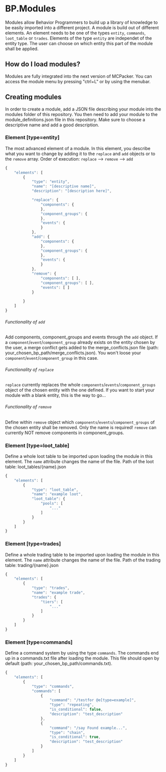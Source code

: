 # BP.Modules
Modules allow Behavior Programmers to build up a library of knowledge to be easily imported into a different project. A module is build out of different elements. An element needs to be one of the types ```entity```, ```commands```, ```loot_table``` or ```trades```. Elements of the type ```entity``` are independet of the entity type. The user can choose on which entity this part of the module shall be applied.

## How do I load modules?
Modules are fully integrated into the next version of MCPacker. You can access the module menu by pressing "ctrl+L" or by using the menubar.

## Creating modules
In order to create a module, add a JSON file describing your module into the modules folder of this repository. You then need to add your module to the module_definitions.json file in this repository. Make sure to choose a descriptive name and add a good description.

### Element [type=entity]
The most advanced element of a module. In this element, you describe what you want to change by adding it to the ```replace``` and ```add``` objects or to the ```remove``` array.
Order of execution: ```replace``` --> ```remove``` --> ```add```

```javascript
{
	"elements": [
		{
			"type": "entity",
			"name": "[descriptive name]",
			"description": "[description here]",

			"replace": {
				"components": {
				},
				"component_groups": {
				},
				"events": {
				}
			},
			"add": {
				"components": {
				},
				"component_groups": {
				},
				"events": {
				}
			},
			"remove": {
				"components": [ ],
				"component_groups": [ ],
				"events": [ ]
			}
			
		}
	]
}
```

###### Functionality of ```add```
Add components, component_groups and events through the ```add``` object. If a ```component```/```event```/```component_group``` already exists on the entity chosen by the user, a merge conflict gets added to the merge_conflicts.json file (path: your_chosen_bp_path/merge_conflicts.json). You won't loose your ```component```/```event```/```component_group``` in this case.

###### Functionality of ```replace```
```replace``` currently replaces the whole ```components```/```events```/```component_groups``` object of the chosen entity with the one defined. If you want to start your module with a blank entity, this is the way to go...

###### Functionality of ```remove```
Define within ```remove``` object which ```components```/```events```/```component_groups``` of the chosen entity shall be removed. Only the name is required! ```remove``` can currently NOT remove components in component_groups.


### Element [type=loot_table]
Define a whole loot table to be imported upon loading the module in this element. The ```name``` attribute changes the name of the file. 
Path of the loot table: loot_tables/{name}.json

```javascript
{
	"elements": [
		{
			"type": "loot_table",
			"name": "example loot",
			"loot_table": {
				"pools": [
					"..."
				]
			}
		}
	]
}
```


### Element [type=trades]
Define a whole trading table to be imported upon loading the module in this element. The ```name``` attribute changes the name of the file. 
Path of the trading table: trading/{name}.json

```javascript
{
	"elements": [
		{
			"type": "trades",
			"name": "example trade",
			"trades": {
				"tiers": [
					"..."
				]
			}
		}
	]
}
```


### Element [type=commands]
Define a command system by using the type ```commands```. The commands end up in a commands.txt file after loading the module. This file should open by default (path: your_chosen_bp_path/commands.txt).

```javascript
{
	"elements": [
		{
			"type": "commands",
			"commands": [
				{
					"command": "/testfor @e[type=example]",
					"type": "repeating",
					"is_conditional": false,
					"description": "test_description"
				},
				{
					"command": "/say Found example...",
					"type": "chain",
					"is_conditional": true,
					"description": "test_description"
				}
			]
		}
	]
}
```
